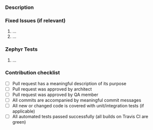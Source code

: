 <!--- Provide a general summary of the Pull Request in the Title above -->

### Description
<!--- Provide a description of the changes proposed in the pull request -->

### Fixed Issues (if relevant)
<!--- Provide a list of fixed issues, if relevant  -->
1. ...
2. ...

### Zephyr Tests
<!--- Provide links to Zephyr tests -->
1. ...

### Contribution checklist
 - [ ] Pull request has a meaningful description of its purpose
 - [ ] Pull request was approved by architect
 - [ ] Pull request was approved by QA member
 - [ ] All commits are accompanied by meaningful commit messages
 - [ ] All new or changed code is covered with unit/integration tests (if applicable)
 - [ ] All automated tests passed successfully (all builds on Travis CI are green)
